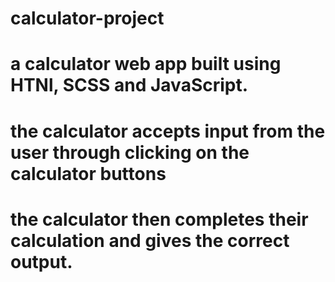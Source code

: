 # calculator-project

# a calculator web app built using HTNl, SCSS and JavaScript.

# the calculator accepts input from the user through clicking on the calculator buttons

# the calculator then completes their calculation and gives the correct output.
